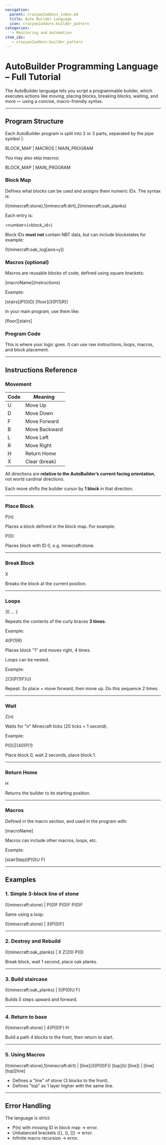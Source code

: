 ```yaml
---
navigation:
  parent: crazyae2addons_index.md
  title: Auto Builder Language
  icon: crazyae2addons:builder_pattern
categories:
   - Monitoring and Automation
item_ids:
   - crazyae2addons:builder_pattern
---
```


# AutoBuilder Programming Language – Full Tutorial

The AutoBuilder language lets you script a programmable builder, which executes actions like moving, placing blocks, breaking blocks, waiting, and more — using a concise, macro-friendly syntax.

---

## Program Structure

Each AutoBuilder program is split into 2 or 3 parts, separated by the pipe symbol |:

BLOCK_MAP | MACROS | MAIN_PROGRAM

You may also skip macros:

BLOCK_MAP | MAIN_PROGRAM

### Block Map

Defines what blocks can be used and assigns them numeric IDs. The syntax is:

0(minecraft:stone),1(minecraft:dirt),2(minecraft:oak_planks)

Each entry is:

\<number\>(\<block_id\>)

Block IDs **must not** contain NBT data, but can include blockstates for example:

0(minecraft:oak_log\[axis=y\])

### Macros (optional)

Macros are reusable blocks of code, defined using square brackets:

\[macroName\](instructions)

Example:

\[stairs\](P(0)D) \[floor\](3{P(1)R})

In your main program, use them like:

\[floor\]\[stairs\]

### Program Code

This is where your logic goes. It can use raw instructions, loops, macros, and block placement.

---

## Instructions Reference

### Movement

| Code | Meaning          |
|------|------------------|
| U    | Move Up          |
| D    | Move Down        |
| F    | Move Forward     |
| B    | Move Backward    |
| L    | Move Left        |
| R    | Move Right       |
| H    | Return Home      |
| X    | Clear (break)    |

All directions are **relative to the AutoBuilder’s current facing orientation**, not world cardinal directions.

Each move shifts the builder cursor by **1 block** in that direction.

---

### Place Block

P(n)

Places a block defined in the block map. For example:

P(0)

Places block with ID 0, e.g. minecraft:stone.

---

### Break Block

X

Breaks the block at the current position.

---

### Loops

3{ ... }

Repeats the contents of the curly braces **3 times**.

Example:

4{P(1)R}

Places block "1" and moves right, 4 times.

Loops can be nested.

Example:

2{3{P(1)F}U}

Repeat: 3x place + move forward, then move up. Do this sequence 2 times.

---

### Wait

Z(n)

Waits for "n" Minecraft ticks (20 ticks = 1 second).

Example:

P(0)Z(40)P(1)

Place block 0, wait 2 seconds, place block 1.

---

### Return Home

H

Returns the builder to its starting position.

---

### Macros

Defined in the macro section, and used in the program with:

[macroName]

Macros can include other macros, loops, etc.

Example:

\[stairStep\](P(0)U F)

---

## Examples

### 1. Simple 3-block line of stone

0(minecraft:stone) | P(0)F P(0)F P(0)F

Same using a loop:

0(minecraft:stone) | 3{P(0)F}

---

### 2. Destroy and Rebuild

0(minecraft:oak_planks) | X Z(20) P(0)

Break block, wait 1 second, place oak planks.

---

### 3. Build staircase

0(minecraft:oak_planks) | 5{P(0)U F}

Builds 5 steps upward and forward.

---

### 4. Return to base

0(minecraft:stone) | 4{P(0)F} H

Build a path 4 blocks to the front, then return to start.

---

### 5. Using Macros

0(minecraft:stone),1(minecraft:dirt) | \[line\](3{P(0)F}) \[top\](U \[line\]) | \[line\]\[top\]\[line\]

- Defines a "line" of stone (3 blocks to the front).
- Defines "top" as 1 layer higher with the same line.

---

## Error Handling

The language is strict:

- P(n) with missing ID in block map -> error.
- Unbalanced brackets ({}, (), []) -> error.
- Infinite macro recursion -> error.